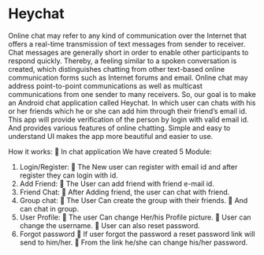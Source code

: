 # Heychat
Online chat may refer to any kind of communication over the Internet that offers a real-time transmission of text messages from sender to receiver.
Chat messages are generally short in order to enable other participants to respond quickly.
Thereby, a feeling similar to a spoken conversation is created, which distinguishes chatting from other text-based online communication forms such as Internet forums and email.
Online chat may address point-to-point communications as well as multicast communications from one sender to many receivers.
So, our goal is to make an Android chat application called Heychat.
In which user can chats with his or her friends which he or she can add him through their friend’s email id.
This app will provide verification of the person by login with valid email id.
And provides various features of online chatting. Simple and easy to understand UI makes the app more beautiful and easier to use.

How it works:
	In chat application We have created 5 Module:
1.	Login/Register:
	The New user can register with email id and after register they can login with id.
2.	Add Friend:
	The User can add friend with friend e-mail id.
3.	Friend Chat:
	After Adding friend, the user can chat with friend.
4.	Group chat:
	The User Can create the group with their friends.
	And can chat in group.
5.	User Profile:
	The user Can change Her/his Profile picture.
	User can change the username.
	User can also reset password.
6.	Forgot password
	If user forgot the password a reset password link will send to him/her.
	From the link he/she can change his/her password.
